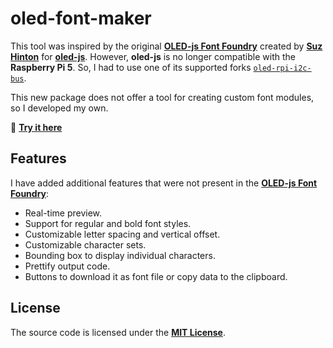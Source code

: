 # oled-font-maker

This tool was inspired by the original [**OLED-js Font Foundry**][OLEDFF] created by [**Suz Hinton**][NOOPKAT] for [**oled-js**][OLEDJS]. However, **oled-js** is no longer compatible with the **Raspberry Pi 5**. So, I had to use one of its supported forks [`oled-rpi-i2c-bus`][OLEDRPI].

This new package does not offer a tool for creating custom font modules, so I developed my own.

🚀 [**Try it here**](https://shadowshahriar.github.io/oled-font-maker/)

## Features

I have added additional features that were not present in the [**OLED-js Font Foundry**][OLEDFF]:

-   Real-time preview.
-   Support for regular and bold font styles.
-   Customizable letter spacing and vertical offset.
-   Customizable character sets.
-   Bounding box to display individual characters.
-   Prettify output code.
-   Buttons to download it as font file or copy data to the clipboard.

## License

The source code is licensed under the [**MIT License**][LICENSE].

<!-- === links === -->

[OLEDFF]: https://noopkat.github.io/oled-js-font-foundry/
[OLEDJS]: https://github.com/noopkat/oled-js
[OLEDRPI]: https://www.npmjs.com/package/oled-rpi-i2c-bus
[NOOPKAT]: https://github.com/noopkat
[LICENSE]: ./LICENSE

